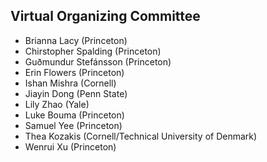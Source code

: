 ## Virtual Organizing Committee 

- Brianna Lacy (Princeton)
- Chirstopher Spalding (Princeton)
- Guðmundur Stefánsson (Princeton)
- Erin Flowers (Princeton)
- Ishan Mishra (Cornell)
- Jiayin Dong (Penn State)
- Lily Zhao (Yale)
- Luke Bouma (Princeton)
- Samuel Yee (Princeton)
- Thea Kozakis (Cornell/Technical University of Denmark)
- Wenrui Xu (Princeton)
